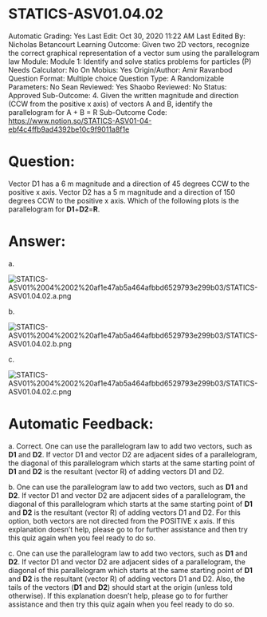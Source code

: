 # STATICS-ASV01.04.02

Automatic Grading: Yes
Last Edit: Oct 30, 2020 11:22 AM
Last Edited By: Nicholas Betancourt
Learning Outcome: Given two 2D vectors, recognize the correct graphical representation of a vector sum using the parallelogram law
Module: Module 1: Identify and solve statics problems for particles (P)
Needs Calculator: No
On Mobius: Yes
Origin/Author: Amir Ravanbod
Question Format: Multiple choice
Question Type: A
Randomizable Parameters: No
Sean Reviewed: Yes
Shaobo Reviewed: No
Status: Approved
Sub-Outcome: 4. Given the written magnitude and direction (CCW from the positive x axis) of vectors A and B, identify the parallelogram for A + B = R
Sub-Outcome Code: https://www.notion.so/STATICS-ASV01-04-ebf4c4ffb9ad4392be10c9f9011a8f1e

# Question:

Vector D1 has a 6 m magnitude and a direction of 45 degrees CCW to the positive x axis. Vector D2 has a 5 m magnitude and a direction of 150 degrees CCW to the positive x axis. Which of the following plots is the parallelogram for **D1**+**D2**=**R**. 

# Answer:

a. 

![STATICS-ASV01%2004%2002%20af1e47ab5a464afbbd6529793e299b03/STATICS-ASV01.04.02.a.png](STATICS-ASV01%2004%2002%20af1e47ab5a464afbbd6529793e299b03/STATICS-ASV01.04.02.a.png)

b. 

![STATICS-ASV01%2004%2002%20af1e47ab5a464afbbd6529793e299b03/STATICS-ASV01.04.02.b.png](STATICS-ASV01%2004%2002%20af1e47ab5a464afbbd6529793e299b03/STATICS-ASV01.04.02.b.png)

c. 

![STATICS-ASV01%2004%2002%20af1e47ab5a464afbbd6529793e299b03/STATICS-ASV01.04.02.c.png](STATICS-ASV01%2004%2002%20af1e47ab5a464afbbd6529793e299b03/STATICS-ASV01.04.02.c.png)

# Automatic Feedback:

a. Correct. One can use the parallelogram law to add two vectors, such as **D1** and **D2**. If vector D1 and vector D2 are adjacent sides of a parallelogram, the diagonal of this parallelogram which starts at the same starting point of **D1** and **D2** is the resultant (vector R) of adding vectors D1 and D2.

b. One can use the parallelogram law to add two vectors, such as **D1** and **D2**. If vector D1 and vector D2 are adjacent sides of a parallelogram, the diagonal of this parallelogram which starts at the same starting point of **D1** and **D2** is the resultant (vector R) of adding vectors D1 and D2. For this option, both vectors are not directed from the POSITIVE x axis.  If this explanation doesn’t help, please go to <a location where all the links are> for further assistance and then try this quiz again when you feel ready to do so.

c. One can use the parallelogram law to add two vectors, such as **D1** and **D2**. If vector D1 and vector D2 are adjacent sides of a parallelogram, the diagonal of this parallelogram which starts at the same starting point of **D1** and **D2** is the resultant (vector R) of adding vectors D1 and D2. Also, the tails of the vectors (**D1** and **D2**) should start at the origin (unless told otherwise). If this explanation doesn’t help, please go to <a location where all the links are> for further assistance and then try this quiz again when you feel ready to do so.